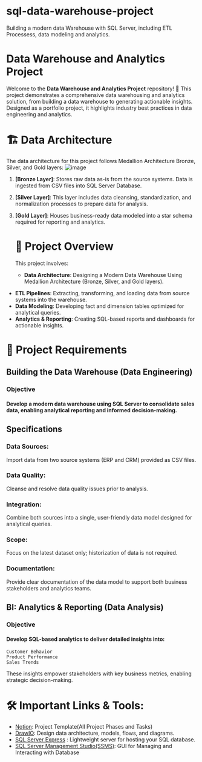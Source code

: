 # sql-data-warehouse-project
Building a modern data Warehouse with SQL Server, including ETL Processess, data modeling and analytics.
# Data Warehouse and Analytics Project
Welcome to the **Data Warehouse and Analytics Project** repository! 🚀
This project demonstrates a comprehensive data warehousing and analytics solution, from building a data warehouse to generating actionable insights. Designed as a portfolio project, it highlights industry best practices in data engineering and analytics.
# 🏗️ Data Architecture
The data architecture for this project follows Medallion Architecture Bronze, Silver, and Gold layers: 
![image](https://github.com/user-attachments/assets/05c6021c-234f-4a76-8ba1-b0c62b181f30)

1. **[Bronze Layer]**: Stores raw data as-is from the source systems. Data is ingested from CSV files into SQL Server Database.  
2. **[Silver Layer]**: This layer includes data cleansing, standardization, and normalization processes to prepare data for analysis.  
3. **[Gold Layer]**: Houses business-ready data modeled into a star schema required for reporting and analytics.  
   # 📖 Project Overview
   This project involves:

    - **Data Architecture**: Designing a Modern Data Warehouse Using Medallion Architecture (Bronze, Silver, and Gold layers).
- **ETL Pipelines**: Extracting, transforming, and loading data from source systems into the warehouse.
- **Data Modeling**: Developing fact and dimension tables optimized for analytical queries.
- **Analytics & Reporting**: Creating SQL-based reports and dashboards for actionable insights.
    
# 🚀 Project Requirements
## Building the Data Warehouse (Data Engineering)
### Objective

#### Develop a modern data warehouse using SQL Server to consolidate sales data, enabling analytical reporting and informed decision-making.
## **Specifications**

### **Data Sources:**   
Import data from two source systems (ERP and CRM) provided as CSV files.  

### **Data Quality:**  
Cleanse and resolve data quality issues prior to analysis.  

### **Integration:**  
Combine both sources into a single, user-friendly data model designed for analytical queries.  

### **Scope:**  
Focus on the latest dataset only; historization of data is not required.  

### **Documentation:**  
Provide clear documentation of the data model to support both business stakeholders and analytics teams.  

## BI: Analytics & Reporting (Data Analysis)
### Objective

#### Develop SQL-based analytics to deliver detailed insights into:

    Customer Behavior
    Product Performance
    Sales Trends

These insights empower stakeholders with key business metrics, enabling strategic decision-making.
# 🛠️ Important Links & Tools:
* [Notion](https://www.notion.so/Data-Warehouse-Project-1cc010b613ed8099aa89eb42f79b6140?pvs=4): Project Template(All Project Phases and Tasks)
* [DrawIO](https://www.drawio.com/): Design data architecture, models, flows, and diagrams.
* [SQL Server Express](https://www.microsoft.com/en-us/sql-server/sql-server-downloads) : Lightweight server for hosting your SQL database.
* [SQL Server Management Studio(SSMS)](https://learn.microsoft.com/en-us/ssms/download-sql-server-management-studio-ssms?view=sql-server-ver16): GUI for Managing and Interacting with Database


    

